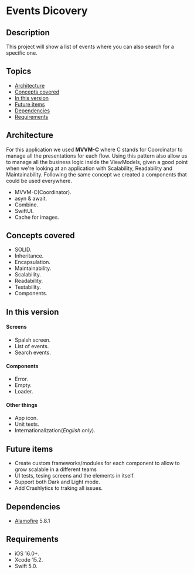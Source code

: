 # Events Dicovery

## Description
This project will show a list of events where you can also search for a specific one.

## Topics
* [Architecture](#architecture)
* [Concepts covered](#conceptscovered)
* [In this version](#inthisversion)
* [Future items](#futureitems)
* [Dependencies](#dependencies)
* [Requirements](#requirements)

## Architecture
For this application we used **MVVM-C** where C stands for Coordinator to manage all the presentations for each flow.
Using this pattern also allow us to manage all the business logic inside the ViewModels, given a good point when we're looking at an application with Scalability, Readability and Maintainability.
Following the same concept we created a components that could be used everywhere.
* MVVM-C(Coordinator).
* asyn & await.
* Combine.
* SwiftUI.
* Cache for images.

## Concepts covered
* SOLID.
* Inheritance.
* Encapsulation.
* Maintainability.
* Scalability.
* Readability.
* Testability.
* Components.

## In this version

#### Screens
* Spalsh screen.
* List of events.
* Search events.

#### Components
* Error.
* Empty.
* Loader.

#### Other things
* App icon.
* Unit tests.
* Internationalization(*English only*).

## Future items
* Create custom frameworks/modules for each component to allow to grow scalable in a different teams
* UI tests, tesing screens and the elements in itself.
* Support both Dark and Light mode.
* Add Crashlytics to traking all issues.

## Dependencies
* [Alamofire](https://github.com/Alamofire/Alamofire) 5.8.1

## Requirements
* iOS 16.0+.
* Xcode 15.2.
* Swift 5.0.
